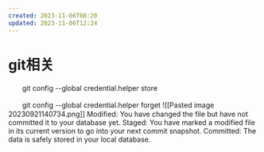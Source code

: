 ```yaml
---
created: 2023-11-06T08:20
updated: 2023-11-06T12:24
---
```

# git相关

　　git config --global credential.helper store

　　git config --global credential.helper forget
![[Pasted image 20230921140734.png]]
Modified: You have changed the file but have not committed it to your database yet.
Staged: You have marked a modified file in its current version to go into your next commit snapshot.
Committed: The data is safely stored in your local database.
